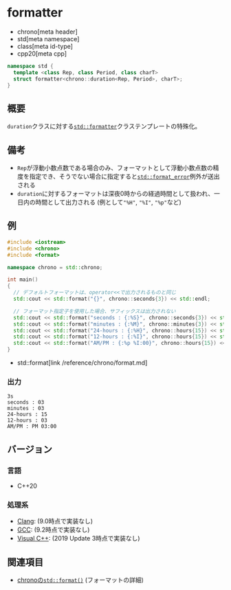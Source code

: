 # formatter
* chrono[meta header]
* std[meta namespace]
* class[meta id-type]
* cpp20[meta cpp]

```cpp
namespace std {
  template <class Rep, class Period, class charT>
  struct formatter<chrono::duration<Rep, Period>, charT>;
}
```

## 概要
`duration`クラスに対する[`std::formatter`](/reference/format/formatter.md)クラステンプレートの特殊化。


## 備考
- `Rep`が浮動小数点数である場合のみ、フォーマットとして浮動小数点数の精度を指定でき、そうでない場合に指定すると[`std::format_error`](/reference/format/format_error.md)例外が送出される
- `duration`に対するフォーマットは深夜0時からの経過時間として扱われ、一日内の時間として出力される (例として`"%H"`, `"%I"`, `"%p"`など)


## 例
```cpp example
#include <iostream>
#include <chrono>
#include <format>

namespace chrono = std::chrono;

int main()
{
  // デフォルトフォーマットは、operator<<で出力されるものと同じ
  std::cout << std::format("{}", chrono::seconds{3}) << std::endl;

  // フォーマット指定子を使用した場合、サフィックスは出力されない
  std::cout << std::format("seconds : {:%S}", chrono::seconds{3}) << std::endl;
  std::cout << std::format("minutes : {:%M}", chrono::minutes{3}) << std::endl;
  std::cout << std::format("24-hours : {:%H}", chrono::hours{15}) << std::endl;
  std::cout << std::format("12-hours : {:%I}", chrono::hours{15}) << std::endl;
  std::cout << std::format("AM/PM : {:%p %I:00}", chrono::hours{15}) << std::endl;
}
```
- std::format[link /reference/chrono/format.md]

### 出力
```
3s
seconds : 03
minutes : 03
24-hours : 15
12-hours : 03
AM/PM : PM 03:00
```

## バージョン
### 言語
- C++20

### 処理系
- [Clang](/implementation.md#clang): (9.0時点で実装なし)
- [GCC](/implementation.md#gcc): (9.2時点で実装なし)
- [Visual C++](/implementation.md#visual_cpp): (2019 Update 3時点で実装なし)


## 関連項目
- [chronoの`std::format()`](/reference/chrono/format.md) (フォーマットの詳細)
